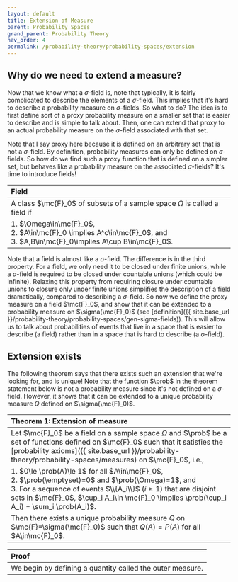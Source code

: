 ```yaml
---
layout: default
title: Extension of Measure
parent: Probability Spaces
grand_parent: Probability Theory
nav_order: 4
permalink: /probability-theory/probability-spaces/extension
---
```


## Why do we need to extend a measure?
Now that we know what a $\sigma$-field is, note that typically, it is fairly complicated to describe the elements of a $\sigma$-field. This implies that it's hard to describe a probability measure on $\sigma$-fields.
So what to do? The idea is to first define sort of a <span class="text-purple-000">proxy probability measure</span> on a smaller set that is easier to describe and is simple to talk about. Then, one can extend that proxy to an actual probability measure on the $\sigma$-field associated with that set.

Note that I say <span class="text-purple-000">proxy</span> here because it is defined on an arbitrary set that is not a $\sigma$-field. By definition, probability measures can only be defined on $\sigma$-fields. So how do we find such a proxy function that is defined on a simpler set, but behaves like a probability measure on the associated $\sigma$-fields? It's time to introduce fields!

| <span class="fs-4 text-green-100">Field</span> |
|:---------------|
| A class $\mc{F}_0$ of subsets of a sample space $\Omega$ is called a field if |
| 1. $\Omega\in\mc{F}_0$,<br>2. $A\in\mc{F}_0 \implies A^c\in\mc{F}_0$, and<br>3. $A,B\in\mc{F}_0\implies A\cup B\in\mc{F}_0$. |

Note that a field is almost like a $\sigma$-field. The difference is in the third property. For a field, we only need it to be closed under finite unions, while a $\sigma$-field is required to be closed under countable unions (which could be infinite). Relaxing this property from requiring closure under countable unions to closure only under finite unions simplifies the description of a field dramatically, compared to describing a $\sigma$-field. So now we define the <span class="text-purple-000">proxy measure</span> on a field $\mc{F}_0$, and show that it can be extended to a probability measure on $\sigma(\mc{F}_0)$ (see [definition]({{ site.base_url }}/probability-theory/probability-spaces/gen-sigma-fields)). This will allow us to talk about probabilities of events that live in a space that is easier to describe (a field) rather than in a space that is hard to describe (a $\sigma$-field).

## Extension exists
The following theorem says that there exists such an extension that we're looking for, and is unique! Note that the function $\prob$ in the theorem statement below is not a probability measure since it's not defined on a $\sigma$-field. However, it shows that it can be extended to a unique probability measure $Q$ defined on $\sigma(\mc{F}_0)$.

| <span class="fs-4 text-green-100">Theorem 1: Extension of measure</span> |
|:---------------|
| Let $\mc{F}_0$ be a field on a sample space $\Omega$ and $\prob$ be a set of functions defined on $\mc{F}_0$ such that it satisfies the [probability axioms]({{ site.base_url }}/probability-theory/probability-spaces/measures) on $\mc{F}_0$, i.e., |
| 1. $0\le \prob(A)\le 1$ for all $A\in\mc{F}_0$,<br>2. $\prob(\emptyset)=0$ and $\prob(\Omega)=1$, and<br>3. For a sequence of events $\\{A_i\\}$ ($i\ge 1$) that are disjoint sets in $\mc{F}_0$, $\cup_i A_i\in \mc{F}_0 \implies \prob(\cup_i A_i) = \sum_i \prob(A_i)$. |
| Then there exists a unique probability measure $Q$ on $\mc{F}=\sigma(\mc{F}_0)$ such that $Q(A)=P(A)$ for all $A\in\mc{F}_0$. |

<table>
<thead><tr><th style="text-align: left"><span class="fs-4 text-green-100">Proof</span></th></tr></thead>
<tbody>
  <tr>
    <td>
    We begin by defining a quantity called the <span class="text-purple-000">outer measure</span>.
    </td>
  </tr>
</tbody>
</table>